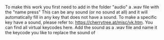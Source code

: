 To make this work you first need to add in the folder "audio" a .wav file with the "name press" This can be any sound (or no sound at all) and it will automatically fill in any key that does not have a sound.
To make a specific key have a sound, please refer to: https://cherrytree.at/misc/vk.htm. You can find all virtual keycodes here. Add the sound as a .wav file and name it the keycode you like to replace the sound of
